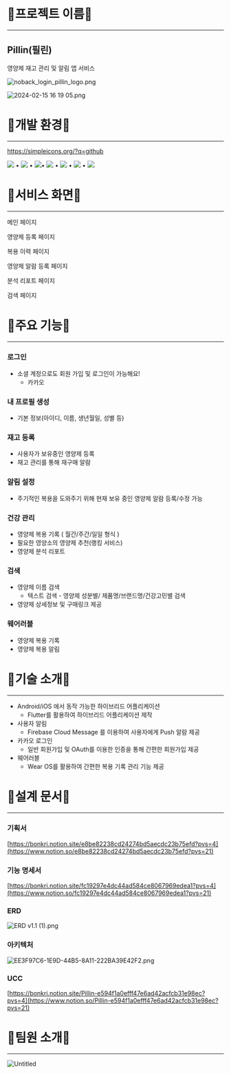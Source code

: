 # 💊프로젝트 이름💊

---

## Pillin(필린)

영양제 재고 관리 및 알림 앱 서비스

![noback_login_pillin_logo.png](https://prod-files-secure.s3.us-west-2.amazonaws.com/40ac0dcf-e644-447c-8925-ad734d9308bd/b2744781-d2cb-4ffd-bf41-6adfd00f4aa7/noback_login_pillin_logo.png)

![2024-02-15 16 19 05.png](https://prod-files-secure.s3.us-west-2.amazonaws.com/40ac0dcf-e644-447c-8925-ad734d9308bd/72b7e27a-6eda-4f5d-8ccd-ae3ed55b06fc/2024-02-15_16_19_05.png)

# 💊개발 환경💊

---

https://simpleicons.org/?q=github

<img src="https://img.shields.io/badge/Gitlab-FC6D26?style=flat-square&logo=GitLab&logoColor=white"/> • <img src="https://img.shields.io/badge/SpringBoot-6DB23F?style=flat-square&logo=SpringBoot&logoColor=white"/> • <img src="https://img.shields.io/badge/MariaDB-003545?style=flat-square&logo=MariaDB&logoColor=white"/>• <img src="https://img.shields.io/badge/Flutter-02569B?style=flat-square&logo=Flutter&logoColor=white"/> • <img src="https://img.shields.io/badge/Kotlin-7F52FF?style=flat-square&logo=Kotlin&logoColor=white"/> • <img src="https://img.shields.io/badge/WearOS-4285F4?style=flat-square&logo=WearOS&logoColor=white"/> • <img src="https://img.shields.io/badge/AndroidStudio-3DDC84?style=flat-square&logo=AndroidStudio&logoColor=white"/>

# 💊서비스 화면💊

---

메인 페이지

영양제 등록 페이지

복용 이력 페이지

영양제 알람 등록 페이지

분석 리포트 페이지

검색 페이지

# 💊주요 기능💊

---

### 로그인

- 소셜 계정으로도 회원 가입 및 로그인이 가능해요!
    - 카카오

### 내 프로필 생성

- 기본 정보(아이디, 이름, 생년월일, 성별 등)

### 재고 등록

- 사용자가 보유중인 영양제 등록
- 재고 관리를 통해 재구매 알람

### 알림 설정

- 주기적인 복용을 도와주기 위해 현재 보유 중인 영양제 알람 등록/수정 가능

### 건강 관리

- 영양제 복용 기록 ( 월간/주간/일일 형식 )
- 필요한 영양소의 영양제 추천(랭킹 서비스)
- 영양제 분석 리포트

### 검색

- 영양제 이름 검색
    - 텍스트 검색 - 영양제 성분별/ 제품명/브랜드명/건강고민별 검색
- 영양제 상세정보 및 구매링크 제공

### 웨어러블

- 영양제 복용 기록
- 영양제 복용 알림

# 💊기술 소개💊

---

- Android/iOS 에서 동작 가능한 하이브리드 어플리케이션
    - Flutter를 활용하여 하이브리드 어플리케이션 제작
- 사용자 알림
    - Firebase Cloud Message 를 이용하여 사용자에게 Push 알람 제공
- 카카오 로그인
    - 일반 회원가입 및 OAuth를 이용한 인증을 통해 간편한 회원가입 제공
- 웨어러블
    - Wear OS를 활용하여 간편한 복용 기록 관리 기능 제공

# 💊설계 문서💊

---

### 기획서

[https://bonkri.notion.site/e8be82238cd24274bd5aecdc23b75efd?pvs=4](https://www.notion.so/e8be82238cd24274bd5aecdc23b75efd?pvs=21)

### 기능 명세서

[https://bonkri.notion.site/fc19297e4dc44ad584ce8067969edea1?pvs=4](https://www.notion.so/fc19297e4dc44ad584ce8067969edea1?pvs=21)

### ERD

![ERD v1.1 (1).png](https://prod-files-secure.s3.us-west-2.amazonaws.com/40ac0dcf-e644-447c-8925-ad734d9308bd/b29f8036-3e3c-4a81-9dad-1840f2fc6102/ERD_v1.1_(1).png)

### 아키텍처

![EE3F97C6-1E9D-44B5-8A11-222BA39E42F2.png](https://prod-files-secure.s3.us-west-2.amazonaws.com/40ac0dcf-e644-447c-8925-ad734d9308bd/ea610124-d8fe-474b-b5bb-72f2239eb58a/EE3F97C6-1E9D-44B5-8A11-222BA39E42F2.png)

### UCC

[https://bonkri.notion.site/Pillin-e594f1a0efff47e6ad42acfcb31e98ec?pvs=4](https://www.notion.so/Pillin-e594f1a0efff47e6ad42acfcb31e98ec?pvs=21)

# 💊팀원 소개💊

---

![Untitled](https://prod-files-secure.s3.us-west-2.amazonaws.com/40ac0dcf-e644-447c-8925-ad734d9308bd/b46f0f2c-2e5c-417a-9a50-568d15d2e776/Untitled.png)
